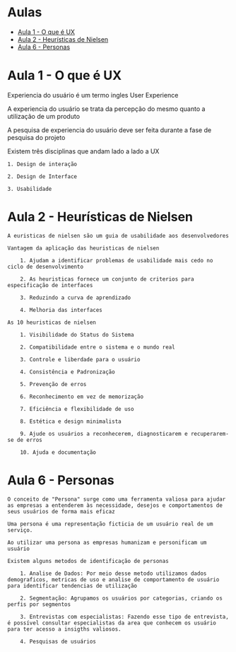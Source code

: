 # Aulas

* [Aula 1 - O que é UX](#aula-1---o-que-é-ux)
* [Aula 2 - Heurísticas de Nielsen](#aula-2---heurísticas-de-nielsen)
* [Aula 6 - Personas](#aula-6---personas)

# Aula 1 - O que é UX

  Experiencia do usuário é um termo ingles User Experience

  A experiencia do usuário se trata da percepção do mesmo quanto a utilização de um produto

  A pesquisa de experiencia do usuário deve ser feita durante a fase de pesquisa do projeto

  Existem três disciplinas que andam lado a lado a UX

    1. Design de interação

    2. Design de Interface

    3. Usabilidade

# Aula 2 - Heurísticas de Nielsen

    A euristicas de nielsen são um guia de usabilidade aos desenvolvedores

    Vantagem da aplicação das heuristicas de nielsen

        1. Ajudam a identificar problemas de usabilidade mais cedo no ciclo de desenvolvimento

        2. As heuristicas fornece um conjunto de criterios para especificação de interfaces
        
        3. Reduzindo a curva de aprendizado
        
        4. Melhoria das interfaces

    As 10 heuristicas de nielsen

        1. Visibilidade do Status do Sistema

        2. Compatibilidade entre o sistema e o mundo real

        3. Controle e liberdade para o usuário

        4. Consistência e Padronização

        5. Prevenção de erros

        6. Reconhecimento em vez de memorização

        7. Eficiência e flexibilidade de uso

        8. Estética e design minimalista

        9. Ajude os usuários a reconhecerem, diagnosticarem e recuperarem-se de erros

        10. Ajuda e documentação

# Aula 6 - Personas

    O conceito de "Persona" surge como uma ferramenta valiosa para ajudar as empresas a entenderem às necessidade, desejos e comportamentos de seus usuários de forma mais eficaz

    Uma persona é uma representação ficticia de um usuário real de um serviço.

    Ao utilizar uma persona as empresas humanizam e personificam um usuário

    Existem alguns metodos de identificação de personas

        1. Analise de Dados: Por meio desse metodo utilizamos dados demograficos, metricas de uso e analise de comportamento de usuário para identificar tendencias de utilização
        
        2. Segmentação: Agrupamos os usuários por categorias, criando os perfis por segmentos

        3. Entrevistas com especialistas: Fazendo esse tipo de entrevista, é possível consultar especialistas da area que conhecem os usuário para ter acesso a insigths valiosos.

        4. Pesquisas de usuários